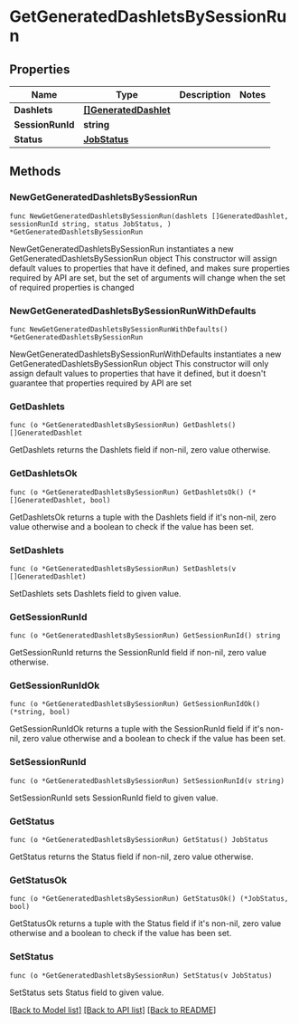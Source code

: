 # GetGeneratedDashletsBySessionRun

## Properties

Name | Type | Description | Notes
------------ | ------------- | ------------- | -------------
**Dashlets** | [**[]GeneratedDashlet**](GeneratedDashlet.md) |  | 
**SessionRunId** | **string** |  | 
**Status** | [**JobStatus**](JobStatus.md) |  | 

## Methods

### NewGetGeneratedDashletsBySessionRun

`func NewGetGeneratedDashletsBySessionRun(dashlets []GeneratedDashlet, sessionRunId string, status JobStatus, ) *GetGeneratedDashletsBySessionRun`

NewGetGeneratedDashletsBySessionRun instantiates a new GetGeneratedDashletsBySessionRun object
This constructor will assign default values to properties that have it defined,
and makes sure properties required by API are set, but the set of arguments
will change when the set of required properties is changed

### NewGetGeneratedDashletsBySessionRunWithDefaults

`func NewGetGeneratedDashletsBySessionRunWithDefaults() *GetGeneratedDashletsBySessionRun`

NewGetGeneratedDashletsBySessionRunWithDefaults instantiates a new GetGeneratedDashletsBySessionRun object
This constructor will only assign default values to properties that have it defined,
but it doesn't guarantee that properties required by API are set

### GetDashlets

`func (o *GetGeneratedDashletsBySessionRun) GetDashlets() []GeneratedDashlet`

GetDashlets returns the Dashlets field if non-nil, zero value otherwise.

### GetDashletsOk

`func (o *GetGeneratedDashletsBySessionRun) GetDashletsOk() (*[]GeneratedDashlet, bool)`

GetDashletsOk returns a tuple with the Dashlets field if it's non-nil, zero value otherwise
and a boolean to check if the value has been set.

### SetDashlets

`func (o *GetGeneratedDashletsBySessionRun) SetDashlets(v []GeneratedDashlet)`

SetDashlets sets Dashlets field to given value.


### GetSessionRunId

`func (o *GetGeneratedDashletsBySessionRun) GetSessionRunId() string`

GetSessionRunId returns the SessionRunId field if non-nil, zero value otherwise.

### GetSessionRunIdOk

`func (o *GetGeneratedDashletsBySessionRun) GetSessionRunIdOk() (*string, bool)`

GetSessionRunIdOk returns a tuple with the SessionRunId field if it's non-nil, zero value otherwise
and a boolean to check if the value has been set.

### SetSessionRunId

`func (o *GetGeneratedDashletsBySessionRun) SetSessionRunId(v string)`

SetSessionRunId sets SessionRunId field to given value.


### GetStatus

`func (o *GetGeneratedDashletsBySessionRun) GetStatus() JobStatus`

GetStatus returns the Status field if non-nil, zero value otherwise.

### GetStatusOk

`func (o *GetGeneratedDashletsBySessionRun) GetStatusOk() (*JobStatus, bool)`

GetStatusOk returns a tuple with the Status field if it's non-nil, zero value otherwise
and a boolean to check if the value has been set.

### SetStatus

`func (o *GetGeneratedDashletsBySessionRun) SetStatus(v JobStatus)`

SetStatus sets Status field to given value.



[[Back to Model list]](../README.md#documentation-for-models) [[Back to API list]](../README.md#documentation-for-api-endpoints) [[Back to README]](../README.md)


